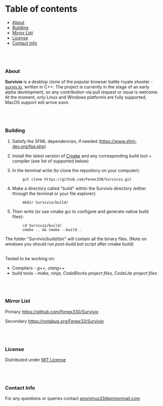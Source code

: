 # Table of contents

* [About](#About)
* [Building](#Building)
* [Mirror List](#Mirror-List)
* [License](#License)
* [Contact Info](#Contact-Info) <br><br><br><br>





### About<br>

**Survivio** is a desktop clone of the popular browser battle royale shooter - [surviv.io](https://surviv.io/), written in C++.
The project is currently in the stage of an early alpha development, so any contribution via pull request or issue is welcome.
At the moment, only Linux and Windows platforms are fully supported, MacOS support will arrive soon. <br><br><br><br>





### Building

1. Satisfy the SFML dependencies, if needed (https://www.sfml-dev.org/faq.php)


2. Install the latest version of [Cmake](https://cmake.org/download/)
   and any corresponding build tool + compiler (see list of supported below)


3. In the terminal write (to clone the repository on your computer): <br>
```
        git clone https://github.com/Fenex330/Survivio.git
```

4. Make a directory called "build" within the Survivio directory (either through the terminal or your file explorer): <br>
```
        mkdir Survivio/build/
```

5. Then write (or use cmake gui to configure and generate native build files): <br>
```
        cd Survivio/build/
        cmake .. && cmake --build .
```

The folder "Survivio/build/bin" will contain all the binary files. (Note on windows you should run *post-build.bat* script after cmake build) <br><br>



Tested to be working on:

* Compilers - *g++, clang++* <br>
* build tools - *make, ninja, CodeBlocks project files, CodeLite project files* <br><br><br><br>





### Mirror List

Primary https://github.com/Fenex330/Survivio

Secondary https://notabug.org/Fenex33/Survivio <br><br><br><br>





### License

Distributed under [MIT License](./LICENSE.txt) <br><br><br><br>





### Contact Info

For any questions or queries contact anonimus33@protonmail.com

